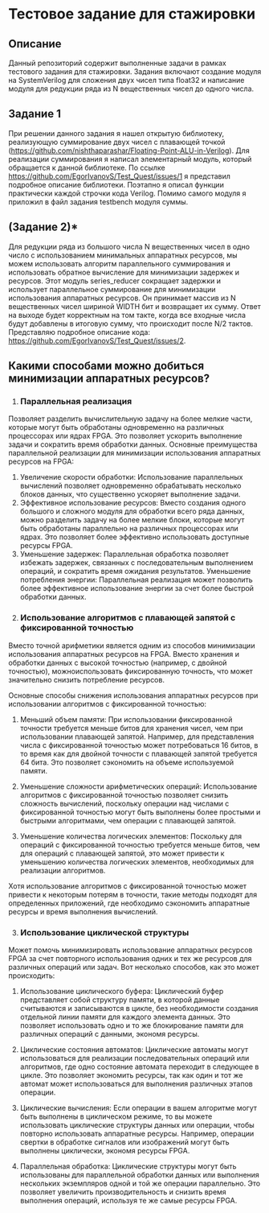 # Тестовое задание для стажировки

## Описание
Данный репозиторий содержит выполненные задачи в рамках тестового задания для стажировки. 
Задания включают создание модуля на SystemVerilog для сложения двух чисел типа float32 и 
написание модуля для редукции ряда из N вещественных чисел до одного числа.


## Задание 1
При решении данного задания я нашел открытую библиотеку, реализующую суммирование двух чисел 
с плавающей точкой (https://github.com/nishthaparashar/Floating-Point-ALU-in-Verilog). Для 
реализации суммирования я написал элементарный модуль, который обращается к данной библиотеке.
По ссылке https://github.com/EgorIvanovS/Test_Quest/issues/1 я представил подробное описание 
библиотеки. Поэтапно я описал функции практически каждой строчки кода Verilog.
Помимо самого модуля я приложил в файл задания testbench модуля суммы.


## (Задание 2)*
Для редукции ряда из большого числа N вещественных чисел в одно число с использованием 
минимальных аппаратных ресурсов, мы можем использовать алгоритм параллельного суммирования 
и использовать обратное вычисление для минимизации задержек и ресурсов.
Этот модуль series_reducer сокращает задержки и использует параллельное суммирование для 
минимизации использования аппаратных ресурсов. Он принимает массив из N вещественных чисел
шириной WIDTH бит и возвращает их сумму. Ответ на выходе будет корректным на том такте, когда 
все входные числа будут добавлены в итоговую сумму, что происходит после N/2 тактов.
Представляю подробное описание кода: https://github.com/EgorIvanovS/Test_Quest/issues/2.

## Какими способами можно добиться минимизации аппаратных ресурсов?
1) ### Параллельная реализация
Позволяет разделить вычислительную задачу на более мелкие части,
которые могут быть обработаны одновременно на различных процессорах или ядрах FPGA. Это
позволяет ускорить выполнение задачи и сократить время обработки данных.
Основные преимущества параллельной реализации для минимизации использования аппаратных ресурсов
на FPGA:
  1. Увеличение скорости обработки: Использование параллельных вычислений позволяет одновременно
 обрабатывать несколько блоков данных, что существенно ускоряет выполнение задачи.
  2. Эффективное использование ресурсов: Вместо создания одного большого и сложного модуля для
 обработки всего ряда данных, можно разделить задачу на более мелкие блоки, которые могут быть
 обработаны параллельно на различных процессорах или ядрах. Это позволяет более эффективно
 использовать доступные ресурсы FPGA.
  3. Уменьшение задержек: Параллельная обработка позволяет избежать задержек, связанных с
 последовательным выполнением операций, и сократить время ожидания результатов.
 Уменьшение потребления энергии: Параллельная реализация может позволить более эффективное
 использование энергии за счет более быстрой обработки данных.

2) ### Использование алгоритмов с плавающей запятой с фиксированной точностью
Вместо точной арифметики является одним из способов минимизации использования аппаратных 
ресурсов на FPGA. Вместо хранения и обработки данных с высокой точностью 
(например, с двойной точностью), можноиспользовать фиксированную точность, что может 
значительно снизить потребление ресурсов.

Основные способы снижения использования аппаратных ресурсов при использовании алгоритмов с 
фиксированной точностью:

  1. Меньший объем памяти: При использовании фиксированной точности требуется меньше битов для
  хранения чисел, чем при использовании плавающей запятой. Например, для представления числа
  с фиксированной точностью может потребоваться 16 битов, в то время как для двойной точности
  с плавающей запятой требуется 64 бита. Это позволяет сэкономить на объеме используемой памяти.

  2. Уменьшение сложности арифметических операций: Использование алгоритмов с фиксированной точностью
  позволяет снизить сложность вычислений, поскольку операции над числами с фиксированной точностью
  могут быть выполнены более простыми и быстрыми алгоритмами, чем операции с плавающей запятой.

  3. Уменьшение количества логических элементов: Поскольку для операций с фиксированной точностью
  требуется меньше битов, чем для операций с плавающей запятой, это может привести к уменьшению
  количества логических элементов, необходимых для реализации алгоритмов.

Хотя использование алгоритмов с фиксированной точностью может привести к некоторым потерям в точности,
такие методы подходят для определенных приложений, где необходимо сэкономить аппаратные ресурсы и 
время выполнения вычислений.

3) ### Использование циклической структуры
Может помочь минимизировать использование аппаратных ресурсов FPGA за счет повторного использования 
одних и тех же ресурсов для различных операций или задач. Вот несколько способов, как это может происходить:

  1. Использование циклического буфера: Циклический буфер представляет собой структуру памяти, в которой
  данные считываются и записываются в цикле, без необходимости создания отдельной линии памяти для каждого
  элемента данных. Это позволяет использовать одно и то же блокирование памяти для различных операций с данными,
  экономя ресурсы.

  2. Циклические состояния автоматов: Циклические автоматы могут использоваться для реализации последовательных
  операций или алгоритмов, где одно состояние автомата переходит в следующее в цикле. Это позволяет экономить
  ресурсы, так как один и тот же автомат может использоваться для выполнения различных этапов операции.

  3. Циклические вычисления: Если операции в вашем алгоритме могут быть выполнены в циклическом режиме, то вы
  можете использовать циклические структуры данных или операции, чтобы повторно использовать аппаратные ресурсы.
  Например, операции свертки в обработке сигналов или изображений могут быть выполнены циклически, экономя
  ресурсы FPGA.

  4. Параллельная обработка: Циклические структуры могут быть использованы для параллельной обработки данных
  или выполнения нескольких экземпляров одной и той же операции параллельно. Это позволяет увеличить
  производительность и снизить время выполнения операций, используя те же самые ресурсы FPGA.



